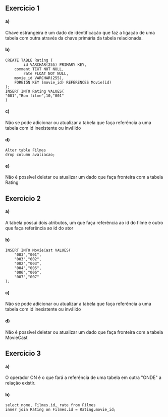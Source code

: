 ## Exercício 1

#### a) 

Chave estrangeira é um dado de identificação que faz a ligação de uma tabela com outra através da chave primária da tabela relacionada.

#### b)

````mysql
CREATE TABLE Rating (
		id VARCHAR(255) PRIMARY KEY,
    comment TEXT NOT NULL,
		rate FLOAT NOT NULL,
    movie_id VARCHAR(255),
    FOREIGN KEY (movie_id) REFERENCES Movie(id)
);
INSERT INTO Rating VALUES(
"001","Bom filme",10,"001"
)
````

#### c)

Não se pode adicionar ou atualizar a tabela que faça referência a uma tabela com id inexistente ou inválido

#### d)

````mysql
Alter table Filmes 
drop column avaliacao;
````

#### e)

Não é possível deletar ou atualizar um dado que faça fronteira com a tabela Rating

## Exercício 2

#### a)

A tabela possui dois atributos, um que faça referência ao id do filme e outro que faça referência ao id do ator

#### b)

````mysql
INSERT INTO MovieCast VALUES(
	"003","001",
    "003","002",
    "002","003",
    "004","005",
    "006","006",
    "007","007"
);
````

#### c)

Não se pode adicionar ou atualizar a tabela que faça referência a uma tabela com id inexistente ou inválido

#### d)

Não é possível deletar ou atualizar um dado que faça fronteira com a tabela MovieCast

## Exercício 3

#### a)

O operador ON é o que fará a referência de uma tabela em outra "ONDE" a relação existir.

#### b)

````mysql
select nome, Filmes.id, rate from Filmes
inner join Rating on Filmes.id = Rating.movie_id;
````

